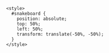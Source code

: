 <!DOCTYPE html>
<html>
  <head>
  	<title>Snake Game</title>
    <link href="https://fonts.googleapis.com/css?family=Antic+Slab" rel="stylesheet">

  </head>

  <body>
    <!-- setting the canvas up as a -->
    <canvas id="snakeboard" width="400" height="400"></canvas>

    <style>
      #snakeboard {
        position: absolute;
        top: 50%;
        left: 50%;
        transform: translate(-50%, -50%);
      }
    </style>
  </body>

  <!-- Beautifying the border and snake!! --> 
  <script>
    const board_border = 'green';
    const board_background = "lightblue";
    const snake_col = 'green';
    const snake_border = 'pink';
    
    let snake = [
      {x: 200, y: 200},
      {x: 190, y: 200},
      {x: 180, y: 200},
      {x: 170, y: 200},
      {x: 160, y: 200}
    ]
    
    // Get the canvas element
    const snakeboard = document.getElementById("snakeboard");
    // Return a two dimensional drawing context
    const snakeboard_ctx = snakeboard.getContext("2d");
    // Start game
    main();
    
    // main function called repeatedly to keep the game running
    function main() {
        clearCanvas();
        drawSnake();
    }
    
    // draw a border around the canvas
    function clearCanvas() {
      //  Select the colour to fill the drawing
      snakeboard_ctx.fillStyle = board_background;
      //  Select the colour for the border of the canvas
      snakeboard_ctx.strokestyle = board_border;
      // Draw a "filled" rectangle to cover the entire canvas
      snakeboard_ctx.fillRect(0, 0, snakeboard.width, snakeboard.height);
      // Draw a "border" around the entire canvas
      snakeboard_ctx.strokeRect(0, 0, snakeboard.width, snakeboard.height);
    }
    
    // Draw the snake on the canvas
    function drawSnake() {
      // Draw each part
      snake.forEach(drawSnakePart)
    }
    
    // Draw one snake part
    function drawSnakePart(snakePart) {

      // Set the colour of the snake part
      snakeboard_ctx.fillStyle = snake_col;
      // Set the border colour of the snake part
      snakeboard_ctx.strokestyle = snake_border;
      // Draw a "filled" rectangle to represent the snake part at the coordinates
      // the part is located
      snakeboard_ctx.fillRect(snakePart.x, snakePart.y, 10, 10);
      // Draw a border around the snake part
      snakeboard_ctx.strokeRect(snakePart.x, snakePart.y, 10, 10);
    }
    
  </script>
</html>